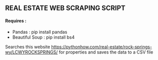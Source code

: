 ## REAL ESTATE WEB SCRAPING SCRIPT

#### Requires :
- Pandas : pip install pandas
- Beautiful Soup : pip install bs4

Searches this website https://pythonhow.com/real-estate/rock-springs-wy/LCWYROCKSPRINGS/ for properties and saves the data to a CSV file
